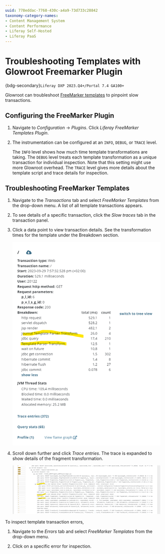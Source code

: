 ```yaml
---
uuid: 778eddac-7768-430c-a4a9-73d733c28842
taxonomy-category-names:
- Content Management System
- Content Performance
- Liferay Self-Hosted
- Liferay PaaS
---
```


# Troubleshooting Templates with Glowroot Freemarker Plugin

{bdg-secondary}`Liferay DXP 2023.Q4+/Portal 7.4 GA100+`

Glowroot can troubleshoot [FreeMarker templates](../../site-building/displaying-content/using-information-templates.md) to pinpoint slow transactions.

## Configuring the FreeMarker Plugin

1. Navigate to _Configuration_ &rarr; _Plugins_. Click _Liferay FreeMarker Templates Plugin_.

1. The instrumentation can be configured at an `INFO`, `DEBUG`, or `TRACE` level.

   The `INFO` level shows how much time template transformations are taking. The `DEBUG` level treats each template transformation as a unique transaction for individual inspection. Note that this setting might use more Glowroot overhead. The `TRACE` level gives more details about the template script and trace details for inspection.

## Troubleshooting FreeMarker Templates

1. Navigate to the _Transactions_ tab and select _FreeMarker Templates_ from the drop-down menu. A list of all template transactions appears.

1. To see details of a specific transaction, click the _Slow traces_ tab in the transaction panel.

1. Click a data point to view transaction details. See the transformation times for the template under the Breakdown section.

   ![Click on the data point to see details about the transaction.](./troubleshooting-templates-with-glowroot-freemarker-plugin/images/01.png)

1. Scroll down further and click _Trace entries_. The trace is expanded to show details of the fragment transformation.

   ![The trace is expanded to show details of the fragment transformation.](./troubleshooting-templates-with-glowroot-freemarker-plugin/images/02.png)

To inspect template transaction errors,

1. Navigate to the _Errors_ tab and select _FreeMarker Templates_ from the drop-down menu.

1. Click on a specific error for inspection.
